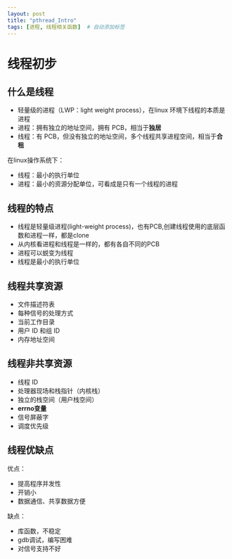 ```yaml
---
layout: post
title: "pthread_Intro"
tags: [进程, 线程相关函数]  # 自动添加标签
---
```


# 线程初步

## 什么是线程

- 轻量级的进程（LWP：light weight process），在linux 环境下线程的本质是进程
- 进程：拥有独立的地址空间，拥有 PCB，相当于**独居**
- 线程：有 PCB，但没有独立的地址空间，多个线程共享进程空间，相当于**合租**  

在linux操作系统下：

- 线程：最小的执行单位
- 进程：最小的资源分配单位，可看成是只有一个线程的进程

## 线程的特点

- 线程是轻量级进程(light-weight process)，也有PCB,创建线程使用的底层函数和进程一样，都是clone
- 从内核看进程和线程是一样的，都有各自不同的PCB
- 进程可以蜕变为线程
- 线程是最小的执行单位

## 线程共享资源

- 文件描述符表
- 每种信号的处理方式
- 当前工作目录
- 用户 ID 和组 ID
- 内存地址空间

## 线程非共享资源

- 线程 ID
- 处理器现场和栈指针（内核栈）
- 独立的栈空间（用户栈空间）
- **errno变量**
- 信号屏蔽字
- 调度优先级

## 线程优缺点

优点：

- 提高程序并发性
- 开销小
- 数据通信、共享数据方便

缺点：

- 库函数，不稳定
- gdb调试，编写困难
- 对信号支持不好
